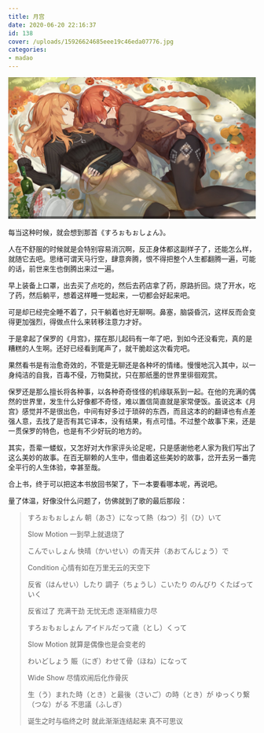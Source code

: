 ```yaml
---
title: 月宫
date: 2020-06-20 22:16:37
id: 138
cover: /uploads/15926624685eee19c46eda07776.jpg
categories:
- madao
---
```


![cover](/uploads/15926624685eee19c46eda07776.jpg)

每当这种时候，就会想到那首《すろぉもぉしょん》。

人在不舒服的时候就是会特别容易消沉啊，反正身体都这副样子了，还能怎么样，就随它去吧。思绪可谓天马行空，肆意奔腾，恨不得把整个人生都翻腾一遍，可能的话，前世来生也倒腾出来过一遍。

早上装备上口罩，出去买了点吃的，然后去药店拿了药，原路折回。烧了开水，吃了药，然后躺平，想着这样睡一觉起来，一切都会好起来吧。

可是却已经完全睡不着了，只干躺着也好无聊啊。鼻塞，脑袋昏沉，这样反而会变得更加强烈，得做点什么来转移注意力才好。

于是拿起了保罗的《月宫》，摆在那儿起码有一年了吧，到如今还没看完，真的是糟糕的人生啊。还好已经看到尾声了，就干脆趁这次看完吧。

果然看书是有治愈奇效的，不管是无聊还是各种坏的情绪。慢慢地沉入其中，以一身纯洁的自我，百毒不侵，万物莫扰，只在那纸墨的世界里徘徊观赏。

保罗还是那么擅长将各种事，以各种奇奇怪怪的机缘联系到一起。在他的充满的偶然的世界里，发生什么好像都不奇怪，难以置信简直就是家常便饭。虽说这本《月宫》感觉并不是很出色，中间有好多过于琐碎的东西，而且这本的的翻译也有点差强人意，去找了是否有其它译本，没有结果，有点可惜。不过整个故事下来，还是一贯保罗的特色，也是有不少好玩的地方的。

其实，吾辈一蝼蚁，又怎好对大作家评头论足呢，只是感谢他老人家为我们写出了这么美妙的故事。在百无聊赖的人生中，借由着这些美妙的故事，岔开去另一番完全平行的人生体验，幸甚至哉。

合上书，终于可以把这本书放回书架了，下一本要看哪本呢，再说吧。

量了体温，好像没什么问题了，仿佛就到了歌的最后那段：

> すろぉもぉしょん 朝（あさ）になって熱（ねつ）引（ひ）いて
> 
> Slow Motion 一到早上就退烧了
> 
> こんでぃしょん 快晴（かいせい）の青天井（あおてんじょう）で
> 
> Condition 心情有如在万里无云的天空下
> 
> 反省（はんせい）したり 調子（ちょうし）こいたり のんびり くたばっていく
> 
> 反省过了 充满干劲 无忧无虑 逐渐精疲力尽
> 
> すろぉもぉしょん アイドルだって歳（とし）くって
> 
> Slow Motion 就算是偶像也是会变老的
> 
> わいどしょう 賑（にぎ）わせて骨（ほね）になって
> 
> Wide Show 尽情欢闹后化作骨灰
> 
> 生（う）まれた時（とき）と最後（さいご）の時（とき）が ゆっくり繋（つな）がる 不思議（ふしぎ）
> 
> 诞生之时与临终之时 就此渐渐连结起来 真不可思议
